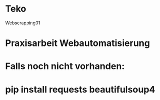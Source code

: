 # Teko

Webscrapping01


# Praxisarbeit Webautomatisierung

# Falls noch nicht vorhanden:

# pip install requests beautifulsoup4
